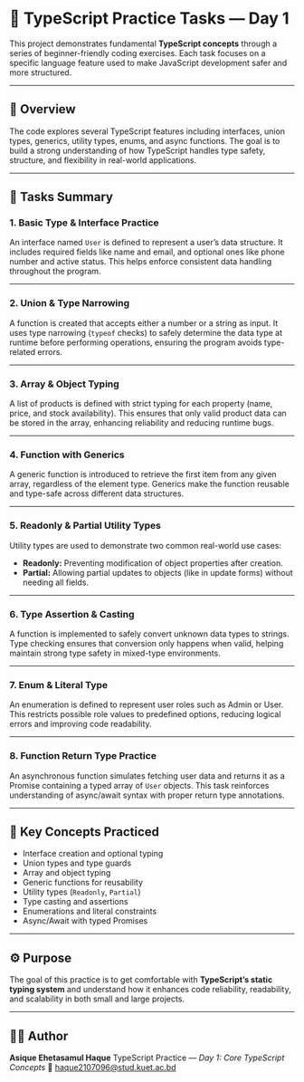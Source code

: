 # 🧩 TypeScript Practice Tasks — Day 1

This project demonstrates fundamental **TypeScript concepts** through a series of beginner-friendly coding exercises. Each task focuses on a specific language feature used to make JavaScript development safer and more structured.

---

## 📘 Overview

The code explores several TypeScript features including interfaces, union types, generics, utility types, enums, and async functions. The goal is to build a strong understanding of how TypeScript handles type safety, structure, and flexibility in real-world applications.

---

## 🧱 Tasks Summary

### 1. Basic Type & Interface Practice

An interface named `User` is defined to represent a user’s data structure. It includes required fields like name and email, and optional ones like phone number and active status. This helps enforce consistent data handling throughout the program.

---

### 2. Union & Type Narrowing

A function is created that accepts either a number or a string as input. It uses type narrowing (`typeof` checks) to safely determine the data type at runtime before performing operations, ensuring the program avoids type-related errors.

---

### 3. Array & Object Typing

A list of products is defined with strict typing for each property (name, price, and stock availability). This ensures that only valid product data can be stored in the array, enhancing reliability and reducing runtime bugs.

---

### 4. Function with Generics

A generic function is introduced to retrieve the first item from any given array, regardless of the element type. Generics make the function reusable and type-safe across different data structures.

---

### 5. Readonly & Partial Utility Types

Utility types are used to demonstrate two common real-world use cases:

* **Readonly:** Preventing modification of object properties after creation.
* **Partial:** Allowing partial updates to objects (like in update forms) without needing all fields.

---

### 6. Type Assertion & Casting

A function is implemented to safely convert unknown data types to strings. Type checking ensures that conversion only happens when valid, helping maintain strong type safety in mixed-type environments.

---

### 7. Enum & Literal Type

An enumeration is defined to represent user roles such as Admin or User. This restricts possible role values to predefined options, reducing logical errors and improving code readability.

---

### 8. Function Return Type Practice

An asynchronous function simulates fetching user data and returns it as a Promise containing a typed array of `User` objects. This task reinforces understanding of async/await syntax with proper return type annotations.

---

## 🧠 Key Concepts Practiced

* Interface creation and optional typing
* Union types and type guards
* Array and object typing
* Generic functions for reusability
* Utility types (`Readonly`, `Partial`)
* Type casting and assertions
* Enumerations and literal constraints
* Async/Await with typed Promises

---

## ⚙️ Purpose

The goal of this practice is to get comfortable with **TypeScript’s static typing system** and understand how it enhances code reliability, readability, and scalability in both small and large projects.

---

## 👨‍💻 Author

**Asique Ehetasamul Haque**
TypeScript Practice — *Day 1: Core TypeScript Concepts*
📧 [haque2107096@stud.kuet.ac.bd](mailto:haque2107096@stud.kuet.ac.bd)
